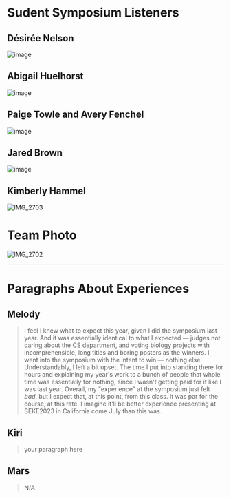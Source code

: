 # Sudent Symposium Listeners

## Désirée Nelson

![image](https://user-images.githubusercontent.com/70546234/231309576-666642df-5d81-47f6-8a29-274f898212c9.png)


## Abigail Huelhorst

![image](https://user-images.githubusercontent.com/70546234/231309593-44e7ed85-1a7b-4b9f-8492-0c1bd84fd225.png)


## Paige Towle and Avery Fenchel

![image](https://user-images.githubusercontent.com/70546234/231309612-c41937fb-ca8c-47b2-a35c-75d4a2f61803.png)


## Jared Brown

![image](https://user-images.githubusercontent.com/70546234/231309551-45b5b900-1b90-4f78-8528-cc5dcad13082.png)


## Kimberly Hammel

![IMG_2703](https://user-images.githubusercontent.com/70546234/231310474-4baebcc0-477a-4911-a122-206e7d34e502.jpeg)


# Team Photo

![IMG_2702](https://user-images.githubusercontent.com/70546234/231309835-bf430174-6c36-4ff6-af66-ee9f83efe944.jpeg)

---

# Paragraphs About Experiences

## Melody

> I feel I knew what to expect this year, given I did the symposium last year. And it was essentially identical to what I expected — judges not caring about the CS department, and voting biology projects with incomprehensible, long titles and boring posters as the winners. I went into the symposium with the intent to win — nothing else. Understandably, I left a bit upset. The time I put into standing there for hours and explaining my year's work to a bunch of people that whole time was essentially for nothing, since I wasn't getting paid for it like I was last year. Overall, my "experience" at the symposium just felt _bad_, but I expect that, at this point, from this class. It was par for the course, at this rate. I imagine it'll be better experience presenting at SEKE2023 in California come July than this was.

## Kiri

> your paragraph here

## Mars

> N/A
